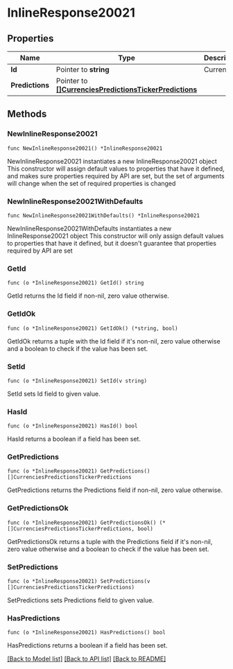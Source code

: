 # InlineResponse20021

## Properties

Name | Type | Description | Notes
------------ | ------------- | ------------- | -------------
**Id** | Pointer to **string** | Currency ID | [optional] 
**Predictions** | Pointer to [**[]CurrenciesPredictionsTickerPredictions**](_currencies_predictions_ticker_predictions.md) |  | [optional] 

## Methods

### NewInlineResponse20021

`func NewInlineResponse20021() *InlineResponse20021`

NewInlineResponse20021 instantiates a new InlineResponse20021 object
This constructor will assign default values to properties that have it defined,
and makes sure properties required by API are set, but the set of arguments
will change when the set of required properties is changed

### NewInlineResponse20021WithDefaults

`func NewInlineResponse20021WithDefaults() *InlineResponse20021`

NewInlineResponse20021WithDefaults instantiates a new InlineResponse20021 object
This constructor will only assign default values to properties that have it defined,
but it doesn't guarantee that properties required by API are set

### GetId

`func (o *InlineResponse20021) GetId() string`

GetId returns the Id field if non-nil, zero value otherwise.

### GetIdOk

`func (o *InlineResponse20021) GetIdOk() (*string, bool)`

GetIdOk returns a tuple with the Id field if it's non-nil, zero value otherwise
and a boolean to check if the value has been set.

### SetId

`func (o *InlineResponse20021) SetId(v string)`

SetId sets Id field to given value.

### HasId

`func (o *InlineResponse20021) HasId() bool`

HasId returns a boolean if a field has been set.

### GetPredictions

`func (o *InlineResponse20021) GetPredictions() []CurrenciesPredictionsTickerPredictions`

GetPredictions returns the Predictions field if non-nil, zero value otherwise.

### GetPredictionsOk

`func (o *InlineResponse20021) GetPredictionsOk() (*[]CurrenciesPredictionsTickerPredictions, bool)`

GetPredictionsOk returns a tuple with the Predictions field if it's non-nil, zero value otherwise
and a boolean to check if the value has been set.

### SetPredictions

`func (o *InlineResponse20021) SetPredictions(v []CurrenciesPredictionsTickerPredictions)`

SetPredictions sets Predictions field to given value.

### HasPredictions

`func (o *InlineResponse20021) HasPredictions() bool`

HasPredictions returns a boolean if a field has been set.


[[Back to Model list]](../README.md#documentation-for-models) [[Back to API list]](../README.md#documentation-for-api-endpoints) [[Back to README]](../README.md)



